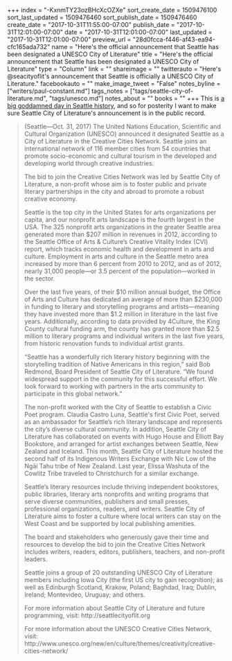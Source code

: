 +++
index = "-KxnmTY23ozBHcXcOZXe"
sort_create_date = 1509476100
sort_last_updated = 1509476460
sort_publish_date = 1509476460
create_date = "2017-10-31T11:55:00-07:00"
publish_date = "2017-10-31T12:01:00-07:00"
date = "2017-10-31T12:01:00-07:00"
last_updated = "2017-10-31T12:01:00-07:00"
preview_url = "28d0fcca-f446-af43-ea94-cfc165ada732"
name = "Here's the official announcement that Seattle has been designated a UNESCO City of Literature"
title = "Here's the official announcement that Seattle has been designated a UNESCO City of Literature"
type = "Column"
link = ""
shareimage = ""
twitterauto = "Here's @seacityoflit's announcement that Seattle is officially a UNESCO City of Literature."
facebookauto = ""
make_image_tweet = "False"
notes_byline = ["writers/paul-constant.md"]
tags_notes = ["tags/seattle-city-of-literature.md", "tags/unesco.md"]
notes_about = ""
books = ""
+++
This is [a big goddamned day in Seattle history](http://www.seattlereviewofbooks.com/notes/2017/10/31/seattle-designated-a-unesco-city-of-literature-the-world-is-looking-at-seattle-as-a-cultural-leader/), and so for posterity I want to make sure Seattle City of Literature's announcement is in the public record.

<blockquote><p>(Seattle—Oct. 31, 2017) The United Nations Education, Scientific and Cultural Organization (UNESCO) announced it designated Seattle as a City of Literature in the Creative Cities Network. Seattle joins an international network of 116 member cities from 54 countries that promote socio-economic and cultural tourism in the developed and developing world through creative industries.</p>
 
<p>The bid to join the Creative Cities Network was led by Seattle City of Literature, a non-profit whose aim is to foster public and private literary partnerships in the city and abroad to promote a robust creative economy.</p>
 
<p>Seattle is the top city in the United States for arts organizations per capita, and our nonprofit arts landscape is the fourth largest in the USA. The 325 nonprofit arts organizations in the greater Seattle area generated more than $207 million in revenues in 2012, according to the Seattle Office of Arts & Culture’s Creative Vitality Index (CVI) report, which tracks economic health and development in arts and culture. Employment in arts and culture in the Seattle metro area increased by more than 6 percent from 2010 to 2012, and as of 2012, nearly 31,000 people—or 3.5 percent of the population—worked in the sector.</p>
 
<p>Over the last five years, of their $10 million annual budget, the Office of Arts and Culture has dedicated an average of more than $230,000 in funding to literary and storytelling programs and artists—meaning they have invested more than $1.2 million in literature in the last five years. Additionally, according to data provided by 4Culture, the King County cultural funding arm, the county has granted more than $2.5 million to literary programs and individual writers in the last five years, from historic renovation funds to individual artist grants.</p>
 
<p>“Seattle has a wonderfully rich literary history beginning with the storytelling tradition of Native Americans in this region,” said Bob Redmond, Board President of Seattle City of Literature. “We found widespread support in the community for this successful effort. We look forward to working with partners in the arts community to participate in this global network.”</p>
 
<p>The non-profit worked with the City of Seattle to establish a Civic Poet program. Claudia Castro Luna, Seattle's first Civic Poet, served as an ambassador for Seattle’s rich literary landscape and represents the city’s diverse cultural community. In addition, Seattle City of Literature has collaborated on events with Hugo House and Elliott Bay Bookstore, and arranged for artist exchanges between Seattle, New Zealand and Iceland. This month, Seattle City of Literature hosted the second half of its Indigenous Writers Exchange with Nic Low of the Ngāi Tahu tribe of New Zealand. Last year, Elissa Washuta of the Cowlitz Tribe traveled to Christchurch for a similar exchange.</p>
 
<p>Seattle’s literary resources include thriving independent bookstores, public libraries, literary arts nonprofits and writing programs that serve diverse communities, publishers and small presses, professional organizations, readers, and writers. Seattle City of Literature aims to foster a culture where local writers can stay on the West Coast and be supported by local publishing amenities.</p>
 
<p>The board and stakeholders who generously gave their time and resources to develop the bid to join the Creative Cities Network includes writers, readers, editors, publishers, teachers, and non-profit leaders.</p>
 
<p>Seattle joins a group of 20 outstanding UNESCO City of Literature members including Iowa City (the first US city to gain recognition); as well as Edinburgh Scotland, Krakow, Poland; Baghdad, Iraq; Dublin, Ireland; Montevideo, Uruguay; and others.</p>
 
<p>For more information about Seattle City of Literature and future programming, visit: http://seattlecityoflit.org</p>
 
<p>For more information about the UNESCO Creative Cities Network, visit: http://www.unesco.org/new/en/culture/themes/creativity/creative-cities-network/</p></blockquote>